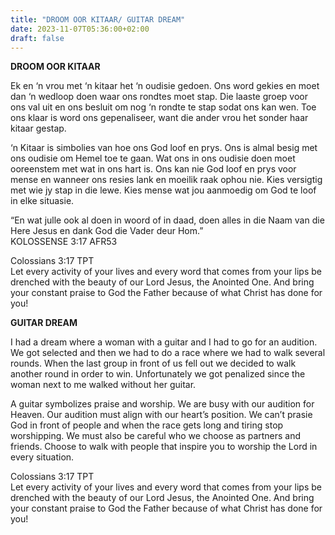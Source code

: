 ```yaml
---
title: "DROOM OOR KITAAR/ GUITAR DREAM"
date: 2023-11-07T05:36:00+02:00
draft: false
---
```

<html>
 <head></head>
 <body>
  <p><strong>DROOM OOR KITAAR</strong></p>
  <p>Ek en ‘n vrou met ‘n kitaar het ‘n oudisie gedoen. Ons word gekies en moet dan ‘n wedloop doen waar ons rondtes moet stap. Die laaste groep voor ons val uit en ons besluit om nog ‘n rondte te stap sodat ons kan wen. Toe ons klaar is word ons gepenaliseer, want die ander vrou het sonder haar kitaar gestap.</p>
  <p>‘n Kitaar is simbolies van hoe ons God loof en prys. Ons is almal besig met ons oudisie om Hemel toe te gaan. Wat ons in ons oudisie doen moet ooreenstem met wat in ons hart is. Ons kan nie God loof en prys voor mense en wanneer ons resies lank en moeilik raak ophou nie. Kies versigtig met wie jy stap in die lewe. Kies mense wat jou aanmoedig om God te loof in elke situasie.</p>
  <p>“En wat julle ook al doen in woord of in daad, doen alles in die Naam van die Here Jesus en dank God die Vader deur Hom.”<br>‭‭KOLOSSENSE‬ ‭3‬:‭17‬ ‭AFR53‬‬</p>
  <p>Colossians 3:17 TPT<br>Let every activity of your lives and every word that comes from your lips be drenched with the beauty of our Lord Jesus, the Anointed One. And bring your constant praise to God the Father because of what Christ has done for you!</p>
  <p><strong>GUITAR DREAM</strong></p>
  <p>I had a dream where a woman with a guitar and I had to go for an audition. We got selected and then we had to do a race where we had to walk several rounds. When the last group in front of us fell out we decided to walk another round in order to win. Unfortunately we got penalized since the woman next to me walked without her guitar.</p>
  <p>A guitar symbolizes praise and worship. We are busy with our audition for Heaven. Our audition must align with our heart’s position. We can’t prasie God in front of people and when the race gets long and tiring stop worshipping. We must also be careful who we choose as partners and friends. Choose to walk with people that inspire you to worship the Lord in every situation.</p>
  <p>Colossians 3:17 TPT<br>Let every activity of your lives and every word that comes from your lips be drenched with the beauty of our Lord Jesus, the Anointed One. And bring your constant praise to God the Father because of what Christ has done for you!</p>
  <p>&nbsp;</p>
  <p>&nbsp;</p>
 </body>
</html>